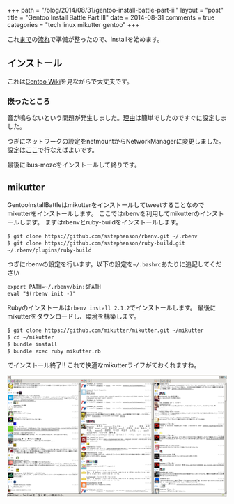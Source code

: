 +++
path = "/blog/2014/08/31/gentoo-install-battle-part-iii"
layout = "post"
title = "Gentoo Install Battle Part III"
date = 2014-08-31
comments = true
categories = "tech linux mikutter gentoo"
+++

これ[まで](/blog/2014/08/20/gentoo-install-battle-part-i/)の[流れ](/blog/2014/08/21/gentoo-install-battle-part-ii/)で準備が整ったので、Installを始めます。

## インストール

これは[Gentoo Wiki](http://wiki.gentoo.org/)を見ながらで大丈夫です。

### 嵌ったところ

音が鳴らないという問題が発生しました。[理由](http://pocke.hatenablog.com/entry/2014/02/02/100636)は簡単でしたのですぐに設定しました。

つぎにネットワークの設定をnetmountからNetworkManagerに変更しました。
設定は[ここ](http://wiki.gentoo.org/wiki/NetworkManager)で行なえばよいです。

最後にibus-mozcをインストールして終りです。

## mikutter

GentooInstallBattleはmikutterをインストールしてtweetすることなのでmikutterをインストールします。
ここではrbenvを利用してmikutterのインストールします。
まずはrbenvとruby-buildをインストールします。

```
$ git clone https://github.com/sstephenson/rbenv.git ~/.rbenv
$ git clone https://github.com/sstephenson/ruby-build.git ~/.rbenv/plugins/ruby-build
```

つぎにrbenvの設定を行います。以下の設定を`~/.bashrc`あたりに追記してください

```
export PATH=~/.rbenv/bin:$PATH
eval "$(rbenv init -)"
```

Rubyのインストールは`rbenv install 2.1.2`でインストールします。
最後にmikutterをダウンロードし、環境を構築します。

```
$ git clone https://github.com/mikutter/mikutter.git ~/mikutter
$ cd ~/mikutter
$ bundle install
$ bundle exec ruby mikutter.rb
```

でインストール終了!!
これで快適なmikutterライフがておくれますね。

![mikutter](/images/photo/mikutter.png)

